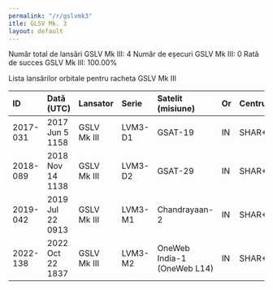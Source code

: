 ```yaml
---
permalink: "/r/gslvmk3"
itle: GLSV Mk. 3
layout: default
---
```


Număr total de lansări GSLV Mk III: 4
Număr de eșecuri GSLV Mk III: 0
Rată de succes GSLV Mk III: 100.00%

Lista lansărilor orbitale pentru racheta GSLV Mk III


| ID       | Dată (UTC)       | Lansator    | Serie   | Satelit (misiune)           | Or   | Centru   | R   |
|:---------|:-----------------|:------------|:--------|:----------------------------|:-----|:---------|:----|
| 2017-031 | 2017 Jun  5 1158 | GSLV Mk III | LVM3-D1 | GSAT-19                     | IN   | SHAR+SLP | S   |
| 2018-089 | 2018 Nov 14 1138 | GSLV Mk III | LVM3-D2 | GSAT-29                     | IN   | SHAR+SLP | S   |
| 2019-042 | 2019 Jul 22 0913 | GSLV Mk III | LVM3-M1 | Chandrayaan-2               | IN   | SHAR+SLP | S   |
| 2022-138 | 2022 Oct 22 1837 | GSLV Mk III | LVM3-M2 | OneWeb India-1 (OneWeb L14) | IN   | SHAR+SLP | S   |

